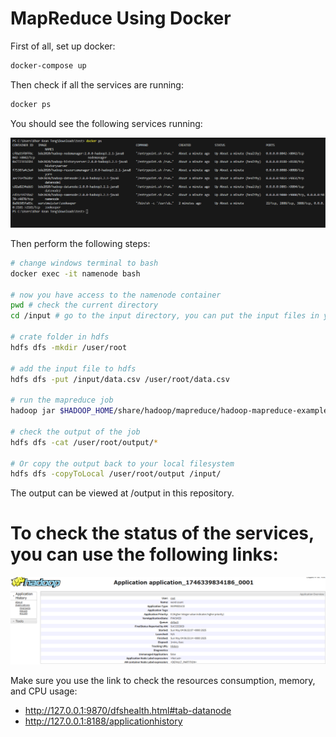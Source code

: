 # MapReduce Using Docker

First of all, set up docker:

```bash
docker-compose up
```

Then check if all the services are running:

```bash
docker ps
```

You should see the following services running:

![Alt](img1.png)

Then perform the following steps:

```bash
# change windows terminal to bash
docker exec -it namenode bash

# now you have access to the namenode container
pwd # check the current directory
cd /input # go to the input directory, you can put the input files in your local machine and they will show up here

# crate folder in hdfs
hdfs dfs -mkdir /user/root

# add the input file to hdfs
hdfs dfs -put /input/data.csv /user/root/data.csv

# run the mapreduce job
hadoop jar $HADOOP_HOME/share/hadoop/mapreduce/hadoop-mapreduce-examples-3.2.1.jar wordcount /user/root/data.csv /user/root/output

# check the output of the job
hdfs dfs -cat /user/root/output/*

# Or copy the output back to your local filesystem
hdfs dfs -copyToLocal /user/root/output /input/

```

The output can be viewed at /output in this repository.


# To check the status of the services, you can use the following links:

![Alt](img2.png)

Make sure you use the link to check the resources consumption, memory, and CPU usage:
- http://127.0.0.1:9870/dfshealth.html#tab-datanode
- http://127.0.0.1:8188/applicationhistory

